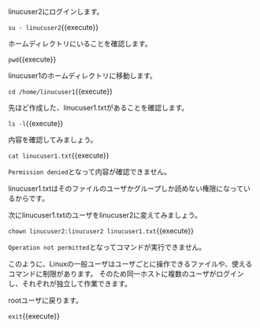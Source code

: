 linucuser2にログインします。

`su - linucuser2`{{execute}}

ホームディレクトリにいることを確認します。

`pwd`{{execute}}

linucuser1のホームディレクトリに移動します。

`cd /home/linucuser1`{{execute}}

先ほど作成した、linucuser1.txtがあることを確認します。

`ls -l`{{execute}}

内容を確認してみましょう。

`cat linucuser1.txt`{{execute}}

`Permission denied`となって内容が確認できません。

linucuser1.txtはそのファイルのユーザかグループしか読めない権限になっているからです。

次にlinucuser1.txtのユーザをlinucuser2に変えてみましょう。

`chown linucuser2:linucuser2 linucuser1.txt`{{execute}}

`Operation not permitted`となってコマンドが実行できません。

このように、Linuxの一般ユーザはユーザごとに操作できるファイルや、使えるコマンドに制限があります。
そのため同一ホストに複数のユーザがログインし、それぞれが独立して作業できます。

rootユーザに戻ります。

`exit`{{execute}}
